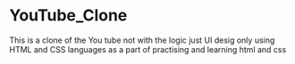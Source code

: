 # YouTube_Clone
This is a clone of the You tube not with the logic just  UI desig only using HTML and CSS languages as a part of practising and learning html and css

